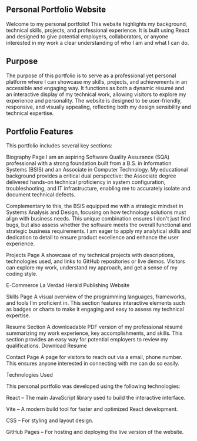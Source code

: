 ## Personal Portfolio Website

Welcome to my personal portfolio! This website highlights my background, technical skills, projects, and professional experience. It is built using React and designed to give potential employers, collaborators, or anyone interested in my work a clear understanding of who I am and what I can do.

## Purpose

The purpose of this portfolio is to serve as a professional yet personal platform where I can showcase my skills, projects, and achievements in an accessible and engaging way. It functions as both a dynamic résumé and an interactive display of my technical work, allowing visitors to explore my experience and personality.
The website is designed to be user-friendly, responsive, and visually appealing, reflecting both my design sensibility and technical expertise.

## Portfolio Features

This portfolio includes several key sections:

Biography Page
I am an aspiring Software Quality Assurance (SQA) professional with a strong foundation built from a B.S. in Information Systems (BSIS) and an Associate in Computer Technology. My educational background provides a critical dual perspective: the Associate degree delivered hands-on technical proficiency in system configuration, troubleshooting, and IT infrastructure, enabling me to accurately isolate and document technical defects.

Complementary to this, the BSIS equipped me with a strategic mindset in Systems Analysis and Design, focusing on how technology solutions must align with business needs. This unique combination ensures I don't just find bugs, but also assess whether the software meets the overall functional and strategic business requirements. I am eager to apply my analytical skills and dedication to detail to ensure product excellence and enhance the user experience.


Projects Page
A showcase of my technical projects with descriptions, technologies used, and links to GitHub repositories or live demos.
Visitors can explore my work, understand my approach, and get a sense of my coding style.

E-Commerce 
La Verdad Herald Publishing Website

Skills Page
A visual overview of the programming languages, frameworks, and tools I’m proficient in.
This section features interactive elements such as badges or charts to make it engaging and easy to assess my technical expertise.

Resume Section
A downloadable PDF version of my professional résumé summarizing my work experience, key accomplishments, and skills.
This section provides an easy way for potential employers to review my qualifications.
Download Resume

Contact Page
A page for visitors to reach out via a email, phone number.
This ensures anyone interested in connecting with me can do so easily.

Technologies Used

This personal portfolio was developed using the following technologies:

React – The main JavaScript library used to build the interactive interface.

Vite – A modern build tool for faster and optimized React development.

CSS – For styling and layout design.

GitHub Pages – For hosting and deploying the live version of the website.
